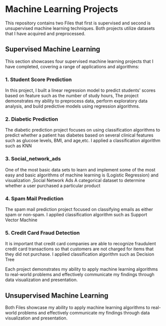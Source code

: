 # Machine Learning Projects

This repository contains two Files that first is supervised and second is unsupervised machine learning techniques. Both projects utilize datasets that I have acquired and preprocessed.

## Supervised Machine Learning

This section showcases four supervised machine learning projects that I have completed, covering a range of applications and algorithms:

### 1. Student Score Prediction

In this project, I built a linear regression model to predict students' scores based on feature such as the number of study hours, The project demonstrates my ability to preprocess data, perform exploratory data analysis, and build predictive models using regression algorithms.

### 2. Diabetic Prediction

The diabetic prediction project focuses on using classification algorithms to predict whether a patient has diabetes based on several clinical features such as glucose levels, BMI, and age,etc. I applied a classification algorithm such as KNN

### 3. Social_network_ads

One of the most basic data sets to learn and implement some of the most easy and basic algorithms of machine learning is (Logistic Regression) and visualization ,Social Network Ads A categorical dataset to determine whether a user purchased a particular product


### 4. Spam Mail Prediction

The spam mail prediction project focused on classifying emails as either spam or non-spam. I applied classification algorithm such as Support Vector Machine

### 5. Credit Card Fraud Detection
It is important that credit card companies are able to recognize fraudulent credit card transactions so that customers are not charged for items that they did not purchase.
I applied classification algorithm such as Decision Tree

Each project demonstrates my ability to apply machine learning algorithms to real-world problems and effectively communicate my findings through data visualization and presentation.
## Unsupervised Machine Learning

Both Files showcase my ability to apply machine learning algorithms to real-world problems and effectively communicate my findings through data visualization and presentation. 

